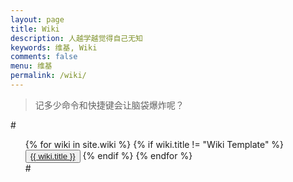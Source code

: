 ```yaml
---
layout: page
title: Wiki
description: 人越学越觉得自己无知
keywords: 维基, Wiki
comments: false
menu: 维基
permalink: /wiki/
---
```


> 记多少命令和快捷键会让脑袋爆炸呢？


#<ul class="listing">
<div class="btn-inline">
{% for wiki in site.wiki %}
{% if wiki.title != "Wiki Template" %}
<button class="btn btn-outline" type="button">
<a href="{{ site.url }}{{ wiki.url }}">{{ wiki.title }}</a></button>
{% endif %}
{% endfor %}
</div>
#</ul>
